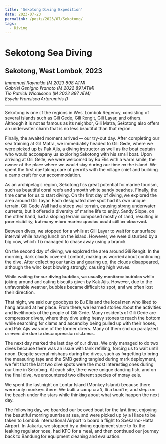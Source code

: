 ```yaml
---
title: 'Sekotong Diving Expedition'
date: 2023-07-23
permalink: /posts/2023/07/Sekotong/
tags:
  - Diving
---
```


# Sekotong Sea Diving  
## Sekotong, West Lombok, 2023

*Immanuel Raynaldo (M 2023 898 ATM)*  
*Gabriel Genigno Pranoto (M 2022 891 ATM)*  
*Tio Patrick Wicaksono (M 2022 897 ATM)*  
*Esyela Fransisca Artarumiris ()*

---

Sekotong is one of the regions in West Lombok Regency, consisting of several islands such as Gili Gede, Gili Rengit, Gili Layar, and others. Although it is not as famous as its neighbor, Gili Matra, Sekotong also offers an underwater charm that is no less beautiful than that region.

Finally, the awaited moment arrived — our try-out day. After completing our sea training at Gili Matra, we immediately headed to Gili Gede, where we were picked up by Pak Ajis, a diving instructor as well as the boat captain who would accompany us exploring Sekotong with his small boat. Upon arriving at Gili Gede, we were welcomed by Bu Elis with a warm smile, the owner of the place where we would stay during our time on the island. We spent the first day taking care of permits with the village chief and building a camp craft for our accommodation.

As an archipelagic region, Sekotong has great potential for marine tourism, such as beautiful coral reefs and smooth white sandy beaches. Finally, the time came for us to start diving. On the first day of diving, we explored the area around Gili Layar. Each designated dive spot had its own unique terrain. Gili Gede Wall had a steep wall terrain, causing strong underwater currents, but it offered a diversity of marine life to enjoy. Sandy Slope, on the other hand, had a sloping terrain composed mostly of sand, resulting in poor visibility, but many micro marine species could still be observed.  

Between dives, we stopped for a while at Gili Layar to wait for our surface interval while having lunch on the island. However, we were disturbed by a big cow, which Tio managed to chase away using a branch.

On the second day of diving, we explored the area around Gili Rengit. In the morning, dark clouds covered Lombok, making us worried about continuing the dive. After collecting our tanks and gearing up, the clouds disappeared, although the wind kept blowing strongly, causing high waves.

While waiting for our diving buddies, we usually monitored bubbles while joking around and eating biscuits given by Kak Ajis. However, due to the unfavorable weather, bubbles became difficult to spot, and we often lost their direction.

That night, we said our goodbyes to Bu Elis and the local men who liked to hang around at her place. From there, we learned stories about the activities and livelihoods of the people of Gili Gede. Many residents of Gili Gede are compressor divers, where they dive using heavy stones to reach the bottom while searching for clams and ascend by being pulled up with their hoses, and Pak Ajis was one of the former divers. Many of them end up paralyzed or even die due to decompression sickness.

The next day marked the last day of our dives. We only managed to do two dives because there was an issue with tank refilling, forcing us to wait until noon. Despite several mishaps during the dives, such as forgetting to bring the measuring tape and the SMB getting tangled during mark deployment, we felt that the last two dive spots were the most interesting ones during our time in Sekotong. At each site, there were unique dancing fish, and on the final dive, we encountered two different species of moray eels.

We spent the last night on Lontar Island (Monkey Island) because there were only monkeys there. We built a camp craft, lit a bonfire, and slept on the beach under the stars while thinking about what would happen the next day.  

The following day, we boarded our beloved boat for the last time, enjoying the beautiful morning sunrise at sea, and were picked up by a Hiace to be taken to Lombok International Airport to board a flight to Soekarno-Hatta Airport. In Jakarta, we stopped by a diving equipment store to fix the leaking regulator hose, had KFC for a meal, and then continued our journey back to Bandung for equipment cleaning and evaluation.
